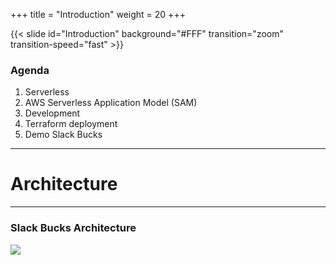 +++
title = "Introduction"
weight = 20
+++

{{< slide id="Introduction" background="#FFF" transition="zoom" transition-speed="fast" >}}

### Agenda

1. Serverless
2. AWS Serverless Application Model (SAM)
3. Development
4. Terraform deployment
5. Demo Slack Bucks 

---

# Architecture

---

### Slack Bucks Architecture

![](/dfw-hashi/imagesarch.png)
